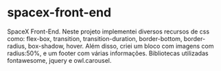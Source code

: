 # spacex-front-end
SpaceX Front-End. Neste projeto implementei diversos recursos de css como: flex-box, transition, transition-duration, border-bottom, border-radius, box-shadow, hover. Além disso, criei um bloco com imagens com radius:50%, e um footer com várias informações. Bibliotecas utilizadas fontawesome, jquery e owl.carousel.
